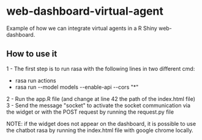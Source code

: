 # web-dashboard-virtual-agent
Example of how we can integrate virtual agents in a R Shiny web-dashboard.


## How to use it

1 - The first step is to run rasa with the following lines in two different cmd: 
- rasa run actions
- rasa run --model models --enable-api --cors "*"

2 - Run the app.R file (and change at line 42 the path of the index.html file)
3 - Send the message "socket" to activate the socket communication via the widget or with the POST request by running the request.py file

NOTE: if the widget does not appear on the dashboard, it is possible to use the chatbot rasa by running the index.html file with google chrome locally.
